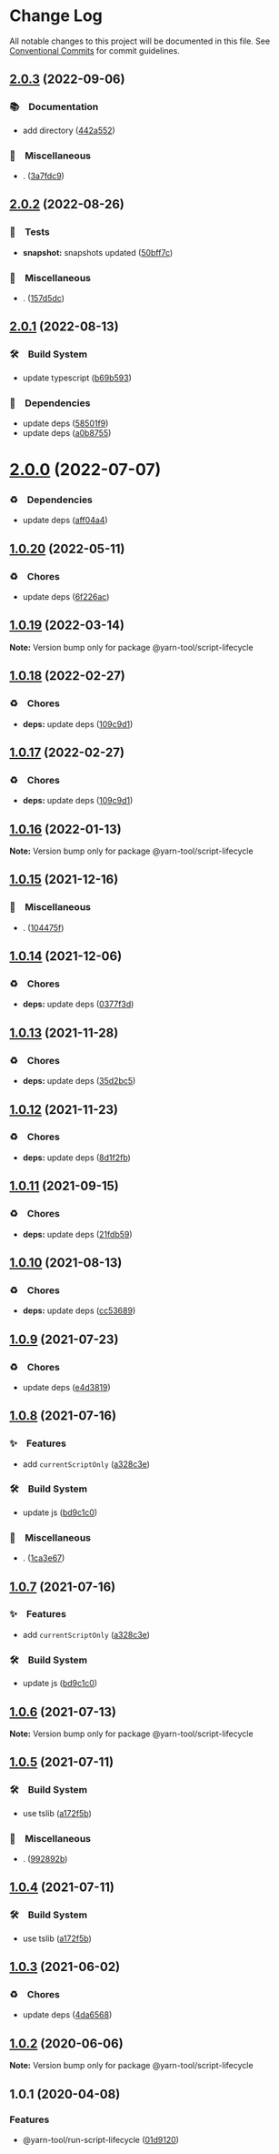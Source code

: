 # Change Log

All notable changes to this project will be documented in this file.
See [Conventional Commits](https://conventionalcommits.org) for commit guidelines.

## [2.0.3](https://github.com/bluelovers/ws-yarn-workspaces/compare/@yarn-tool/script-lifecycle@2.0.2...@yarn-tool/script-lifecycle@2.0.3) (2022-09-06)



### 📚　Documentation

* add directory ([442a552](https://github.com/bluelovers/ws-yarn-workspaces/commit/442a55232619f7fe2b9bad6f8eccfffc4f8f47d2))


### 🔖　Miscellaneous

* . ([3a7fdc9](https://github.com/bluelovers/ws-yarn-workspaces/commit/3a7fdc924ada93b1d0ac0160f8d77e46ff060588))



## [2.0.2](https://github.com/bluelovers/ws-yarn-workspaces/compare/@yarn-tool/script-lifecycle@2.0.1...@yarn-tool/script-lifecycle@2.0.2) (2022-08-26)



### 🚨　Tests

* **snapshot:** snapshots updated ([50bff7c](https://github.com/bluelovers/ws-yarn-workspaces/commit/50bff7c13e1b01eb551c9b2252cfe3d971da8db8))


### 🔖　Miscellaneous

* . ([157d5dc](https://github.com/bluelovers/ws-yarn-workspaces/commit/157d5dc8959261d9326f6e633987182898ae9670))



## [2.0.1](https://github.com/bluelovers/ws-yarn-workspaces/compare/@yarn-tool/script-lifecycle@2.0.0...@yarn-tool/script-lifecycle@2.0.1) (2022-08-13)


### 🛠　Build System

* update typescript ([b69b593](https://github.com/bluelovers/ws-yarn-workspaces/commit/b69b593d511d9d4e246513dc1d69721150b9cfe8))


### 📌　Dependencies

* update deps ([58501f9](https://github.com/bluelovers/ws-yarn-workspaces/commit/58501f97494eb624779dffea7ac9d68e45e5e978))
* update deps ([a0b8755](https://github.com/bluelovers/ws-yarn-workspaces/commit/a0b875582efdc9829b0cdb6c9c819cace8b76e90))





# [2.0.0](https://github.com/bluelovers/ws-yarn-workspaces/compare/@yarn-tool/script-lifecycle@1.0.20...@yarn-tool/script-lifecycle@2.0.0) (2022-07-07)


### ♻️　Dependencies

* update deps ([aff04a4](https://github.com/bluelovers/ws-yarn-workspaces/commit/aff04a47e24f963121cf893a03a5b92dfcb6b720))





## [1.0.20](https://github.com/bluelovers/ws-yarn-workspaces/compare/@yarn-tool/script-lifecycle@1.0.19...@yarn-tool/script-lifecycle@1.0.20) (2022-05-11)


### ♻️　Chores

* update deps ([6f226ac](https://github.com/bluelovers/ws-yarn-workspaces/commit/6f226acfd22f0b213eaa8a84886f8391284b1fcf))





## [1.0.19](https://github.com/bluelovers/ws-yarn-workspaces/compare/@yarn-tool/script-lifecycle@1.0.18...@yarn-tool/script-lifecycle@1.0.19) (2022-03-14)

**Note:** Version bump only for package @yarn-tool/script-lifecycle





## [1.0.18](https://github.com/bluelovers/ws-yarn-workspaces/compare/@yarn-tool/script-lifecycle@1.0.16...@yarn-tool/script-lifecycle@1.0.18) (2022-02-27)


### ♻️　Chores

* **deps:** update deps ([109c9d1](https://github.com/bluelovers/ws-yarn-workspaces/commit/109c9d1b437063d069a9aaf5f5b9b15da4d5c76f))





## [1.0.17](https://github.com/bluelovers/ws-yarn-workspaces/compare/@yarn-tool/script-lifecycle@1.0.16...@yarn-tool/script-lifecycle@1.0.17) (2022-02-27)


### ♻️　Chores

* **deps:** update deps ([109c9d1](https://github.com/bluelovers/ws-yarn-workspaces/commit/109c9d1b437063d069a9aaf5f5b9b15da4d5c76f))





## [1.0.16](https://github.com/bluelovers/ws-yarn-workspaces/compare/@yarn-tool/script-lifecycle@1.0.15...@yarn-tool/script-lifecycle@1.0.16) (2022-01-13)

**Note:** Version bump only for package @yarn-tool/script-lifecycle





## [1.0.15](https://github.com/bluelovers/ws-yarn-workspaces/compare/@yarn-tool/script-lifecycle@1.0.14...@yarn-tool/script-lifecycle@1.0.15) (2021-12-16)


### 🔖　Miscellaneous

* . ([104475f](https://github.com/bluelovers/ws-yarn-workspaces/commit/104475f2baa62e53dcc4cd6f3fb3a425cba1c88d))





## [1.0.14](https://github.com/bluelovers/ws-yarn-workspaces/compare/@yarn-tool/script-lifecycle@1.0.13...@yarn-tool/script-lifecycle@1.0.14) (2021-12-06)


### ♻️　Chores

* **deps:** update deps ([0377f3d](https://github.com/bluelovers/ws-yarn-workspaces/commit/0377f3da359fd07fb6cfaa86accaefaef993036c))





## [1.0.13](https://github.com/bluelovers/ws-yarn-workspaces/compare/@yarn-tool/script-lifecycle@1.0.12...@yarn-tool/script-lifecycle@1.0.13) (2021-11-28)


### ♻️　Chores

* **deps:** update deps ([35d2bc5](https://github.com/bluelovers/ws-yarn-workspaces/commit/35d2bc557a8f73fd8638b073dedc189e5423c52e))





## [1.0.12](https://github.com/bluelovers/ws-yarn-workspaces/compare/@yarn-tool/script-lifecycle@1.0.11...@yarn-tool/script-lifecycle@1.0.12) (2021-11-23)


### ♻️　Chores

* **deps:** update deps ([8d1f2fb](https://github.com/bluelovers/ws-yarn-workspaces/commit/8d1f2fbb2782cdcdcf72e56131ea047bc0c30298))





## [1.0.11](https://github.com/bluelovers/ws-yarn-workspaces/compare/@yarn-tool/script-lifecycle@1.0.10...@yarn-tool/script-lifecycle@1.0.11) (2021-09-15)


### ♻️　Chores

* **deps:** update deps ([21fdb59](https://github.com/bluelovers/ws-yarn-workspaces/commit/21fdb59f6c45c6beee68cd77259664b308fc7a38))





## [1.0.10](https://github.com/bluelovers/ws-yarn-workspaces/compare/@yarn-tool/script-lifecycle@1.0.9...@yarn-tool/script-lifecycle@1.0.10) (2021-08-13)


### ♻️　Chores

* **deps:** update deps ([cc53689](https://github.com/bluelovers/ws-yarn-workspaces/commit/cc53689dadd1334672807d4737c0e6400b15aba0))





## [1.0.9](https://github.com/bluelovers/ws-yarn-workspaces/compare/@yarn-tool/script-lifecycle@1.0.8...@yarn-tool/script-lifecycle@1.0.9) (2021-07-23)


### ♻️　Chores

* update deps ([e4d3819](https://github.com/bluelovers/ws-yarn-workspaces/commit/e4d3819baeacc944ddb39e3218f247edb17f0eb0))





## [1.0.8](https://github.com/bluelovers/ws-yarn-workspaces/compare/@yarn-tool/script-lifecycle@1.0.6...@yarn-tool/script-lifecycle@1.0.8) (2021-07-16)


### ✨　Features

* add `currentScriptOnly` ([a328c3e](https://github.com/bluelovers/ws-yarn-workspaces/commit/a328c3eeaa33793feeeda0d2b94ce43e9e667f1b))


### 🛠　Build System

* update js ([bd9c1c0](https://github.com/bluelovers/ws-yarn-workspaces/commit/bd9c1c0288ee00ff54710b99a088dadaeff968c4))


### 🔖　Miscellaneous

* . ([1ca3e67](https://github.com/bluelovers/ws-yarn-workspaces/commit/1ca3e671f12b47170bfdd2f38e9e515f3d63d961))





## [1.0.7](https://github.com/bluelovers/ws-yarn-workspaces/compare/@yarn-tool/script-lifecycle@1.0.6...@yarn-tool/script-lifecycle@1.0.7) (2021-07-16)


### ✨　Features

* add `currentScriptOnly` ([a328c3e](https://github.com/bluelovers/ws-yarn-workspaces/commit/a328c3eeaa33793feeeda0d2b94ce43e9e667f1b))


### 🛠　Build System

* update js ([bd9c1c0](https://github.com/bluelovers/ws-yarn-workspaces/commit/bd9c1c0288ee00ff54710b99a088dadaeff968c4))





## [1.0.6](https://github.com/bluelovers/ws-yarn-workspaces/compare/@yarn-tool/script-lifecycle@1.0.5...@yarn-tool/script-lifecycle@1.0.6) (2021-07-13)

**Note:** Version bump only for package @yarn-tool/script-lifecycle





## [1.0.5](https://github.com/bluelovers/ws-yarn-workspaces/compare/@yarn-tool/script-lifecycle@1.0.3...@yarn-tool/script-lifecycle@1.0.5) (2021-07-11)


### 🛠　Build System

* use tslib ([a172f5b](https://github.com/bluelovers/ws-yarn-workspaces/commit/a172f5b85b6b74256ebc8707435e0756adfd533a))


### 🔖　Miscellaneous

* . ([992892b](https://github.com/bluelovers/ws-yarn-workspaces/commit/992892bbf110cad2a8ee559521fc64506700e228))





## [1.0.4](https://github.com/bluelovers/ws-yarn-workspaces/compare/@yarn-tool/script-lifecycle@1.0.3...@yarn-tool/script-lifecycle@1.0.4) (2021-07-11)


### 🛠　Build System

* use tslib ([a172f5b](https://github.com/bluelovers/ws-yarn-workspaces/commit/a172f5b85b6b74256ebc8707435e0756adfd533a))





## [1.0.3](https://github.com/bluelovers/ws-yarn-workspaces/compare/@yarn-tool/script-lifecycle@1.0.2...@yarn-tool/script-lifecycle@1.0.3) (2021-06-02)


### ♻️　Chores

* update deps ([4da6568](https://github.com/bluelovers/ws-yarn-workspaces/commit/4da65683a914d70a296533568d412df3f9a90e93))





## [1.0.2](https://github.com/bluelovers/ws-yarn-workspaces/compare/@yarn-tool/script-lifecycle@1.0.1...@yarn-tool/script-lifecycle@1.0.2) (2020-06-06)

**Note:** Version bump only for package @yarn-tool/script-lifecycle





## 1.0.1 (2020-04-08)


### Features

* @yarn-tool/run-script-lifecycle ([01d9120](https://github.com/bluelovers/ws-yarn-workspaces/commit/01d9120b0387dc9562d24a100b007ac7e62a4123))

